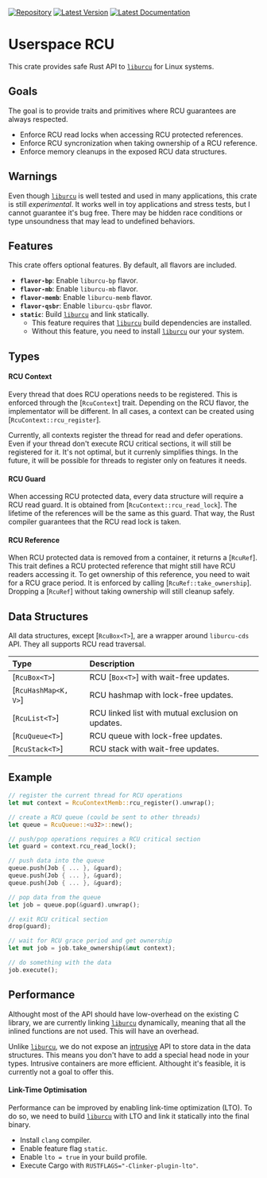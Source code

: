 [![Repository](https://img.shields.io/badge/Repository-Gitlab-blue?style=for-the-badge&logo=gitlab
)](https://gitlab.com/gabrielpolloguilbert/urcu)
[![Latest Version](https://img.shields.io/crates/v/urcu2?style=for-the-badge&logo=rust)](https://crates.io/crates/urcu2)
[![Latest Documentation](https://img.shields.io/docsrs/urcu2?style=for-the-badge&logo=rust)](https://docs.rs/urcu2/latest/urcu/)

# Userspace RCU

This crate provides safe Rust API to [`liburcu`][liburcu] for Linux systems.

## Goals

The goal is to provide traits and primitives where RCU guarantees are always respected.

* Enforce RCU read locks when accessing RCU protected references.
* Enforce RCU syncronization when taking ownership of a RCU reference.
* Enforce memory cleanups in the exposed RCU data structures.

## Warnings

Even though [`liburcu`][liburcu] is well tested and used in many applications, this
crate is still *experimental*. It works well in toy applications and stress tests,
but I cannot guarantee it's bug free. There may be hidden race conditions or type
unsoundness that may lead to undefined behaviors.

## Features

This crate offers optional features. By default, all flavors are included.

* <code>**flavor-bp**</code>: Enable `liburcu-bp` flavor.
* <code>**flavor-mb**</code>: Enable `liburcu-mb` flavor.
* <code>**flavor-memb**</code>: Enable `liburcu-memb` flavor.
* <code>**flavor-qsbr**</code>: Enable `liburcu-qsbr` flavor.
* <code>**static**</code>: Build [`liburcu`][liburcu] and link statically.
  * This feature requires that [`liburcu`][liburcu] build dependencies are installed.
  * Without this feature, you need to install [`liburcu`][liburcu] our your system.

## Types

#### RCU Context

Every thread that does RCU operations needs to be registered. This is enforced through
the [`RcuContext`] trait. Depending on the RCU flavor, the implementator will be different.
In all cases, a context can be created using [`RcuContext::rcu_register`].

Currently, all contexts register the thread for read and defer operations. Even if your
thread don't execute RCU critical sections, it will still be registered for it. It's not
optimal, but it currenly simplifies things. In the future, it will be possible for threads
to register only on features it needs.

#### RCU Guard

When accessing RCU protected data, every data structure will require a RCU read guard.
It is obtained from [`RcuContext::rcu_read_lock`]. The lifetime of the references will
be the same as this guard. That way, the Rust compiler guarantees that the RCU read lock
is taken.

#### RCU Reference

When RCU protected data is removed from a container, it returns a [`RcuRef`]. This trait
defines a RCU protected reference that might still have RCU readers accessing it. To get
ownership of this reference, you need to wait for a RCU grace period. It is enforced by
calling [`RcuRef::take_ownership`]. Dropping a [`RcuRef`] without taking ownership will
still cleanup safely.

## Data Structures

All data structures, except [`RcuBox<T>`], are a wrapper around `liburcu-cds` API. They
all supports RCU read traversal.

| Type                 | Description                                       |
|:---------------------|:--------------------------------------------------|
| [`RcuBox<T>`]        | RCU [`Box<T>`] with wait-free updates.            |
| [`RcuHashMap<K, V>`] | RCU hashmap with lock-free updates.               |
| [`RcuList<T>`]       | RCU linked list with mutual exclusion on updates. |
| [`RcuQueue<T>`]      | RCU queue with lock-free updates.                 |
| [`RcuStack<T>`]      | RCU stack with wait-free updates.                 |

## Example

```rust
// register the current thread for RCU operations
let mut context = RcuContextMemb::rcu_register().unwrap();

// create a RCU queue (could be sent to other threads)
let queue = RcuQueue::<u32>::new();

// push/pop operations requires a RCU critical section
let guard = context.rcu_read_lock();

// push data into the queue
queue.push(Job { ... }, &guard);
queue.push(Job { ... }, &guard);
queue.push(Job { ... }, &guard);

// pop data from the queue
let job = queue.pop(&guard).unwrap();

// exit RCU critical section
drop(guard);

// wait for RCU grace period and get ownership
let mut job = job.take_ownership(&mut context);

// do something with the data
job.execute();
```

## Performance

Althought most of the API should have low-overhead on the existing C library, we
are currently linking [`liburcu`][liburcu] dynamically, meaning that all the inlined
functions are not used. This will have an overhead.

Unlike [`liburcu`][liburcu], we do not expose an [intrusive][intrusive] API to store
data in the data structures. This means you don't have to add a special head node in
your types. Intrusive containers are more efficient. Althought it's feasible, it is
currently not a goal to offer this.

#### Link-Time Optimisation

Performance can be improved by enabling link-time optimization (LTO). To do so, we need
to build [`liburcu`][liburcu] with LTO and link it statically into the final binary.

* Install `clang` compiler.
* Enable feature flag `static`.
* Enable `lto = true` in your build profile.
* Execute Cargo with `RUSTFLAGS="-Clinker-plugin-lto"`.

[liburcu]: https://liburcu.org/
[intrusive]: https://stackoverflow.com/questions/5004162/what-does-it-mean-for-a-data-structure-to-be-intrusive
